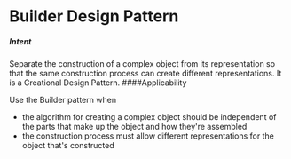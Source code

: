 # Builder Design Pattern

##### Intent
Separate the construction of a complex object from its representation so that the same construction process can create different representations.
It is a Creational Design Pattern.
####Applicability

Use the Builder pattern when
* the algorithm for creating a complex object should be independent of the parts that make up the object and how they're assembled
* the construction process must allow different representations for the object that's constructed